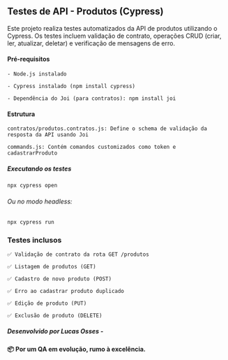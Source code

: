 ## Testes de API - Produtos (Cypress)

Este projeto realiza testes automatizados da API de produtos utilizando o Cypress. Os testes incluem validação de contrato, operações CRUD (criar, ler, atualizar, deletar) e verificação de mensagens de erro.

#### Pré-requisitos

    - Node.js instalado

    - Cypress instalado (npm install cypress)

    - Dependência do Joi (para contratos): npm install joi

#### Estrutura

    contratos/produtos.contratos.js: Define o schema de validação da resposta da API usando Joi

    commands.js: Contém comandos customizados como token e cadastrarProduto

##### Executando os testes

```bash
npx cypress open
```

###### Ou no modo headless:

```bash 
npx cypress run
``` 

### Testes inclusos

    ✅ Validação de contrato da rota GET /produtos

    ✅ Listagem de produtos (GET)

    ✅ Cadastro de novo produto (POST)

    ✅ Erro ao cadastrar produto duplicado

    ✅ Edição de produto (PUT)

    ✅ Exclusão de produto (DELETE)

##### Desenvolvido por Lucas Osses - 
#### 📦 Por um QA em evolução, rumo à excelência.